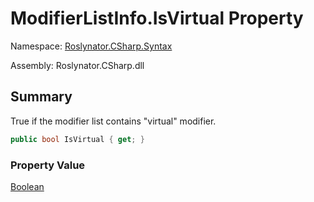 # ModifierListInfo\.IsVirtual Property

Namespace: [Roslynator.CSharp.Syntax](../../README.md)

Assembly: Roslynator\.CSharp\.dll

## Summary

True if the modifier list contains "virtual" modifier\.

```csharp
public bool IsVirtual { get; }
```

### Property Value

[Boolean](https://docs.microsoft.com/en-us/dotnet/api/system.boolean)


